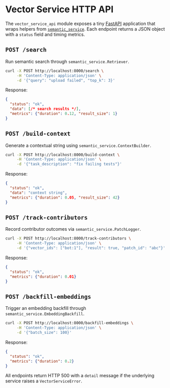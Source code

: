 # Vector Service HTTP API

The `vector_service_api` module exposes a tiny [FastAPI](https://fastapi.tiangolo.com/)
application that wraps helpers from [`semantic_service`](semantic_service.md).
Each endpoint returns a JSON object with a `status` field and timing metrics.

## `POST /search`
Run semantic search through `semantic_service.Retriever`.

```bash
curl -X POST http://localhost:8000/search \
     -H 'Content-Type: application/json' \
     -d '{"query": "upload failed", "top_k": 3}'
```

Response:
```json
{
  "status": "ok",
  "data": [/* search results */],
  "metrics": {"duration": 0.12, "result_size": 1}
}
```

## `POST /build-context`
Generate a contextual string using `semantic_service.ContextBuilder`.

```bash
curl -X POST http://localhost:8000/build-context \
     -H 'Content-Type: application/json' \
     -d '{"task_description": "fix failing tests"}'
```

Response:
```json
{
  "status": "ok",
  "data": "context string",
  "metrics": {"duration": 0.05, "result_size": 42}
}
```

## `POST /track-contributors`
Record contributor outcomes via `semantic_service.PatchLogger`.

```bash
curl -X POST http://localhost:8000/track-contributors \
     -H 'Content-Type: application/json' \
     -d '{"vector_ids": ["bot:1"], "result": true, "patch_id": "abc"}'
```

Response:
```json
{
  "status": "ok",
  "metrics": {"duration": 0.01}
}
```

## `POST /backfill-embeddings`
Trigger an embedding backfill through `semantic_service.EmbeddingBackfill`.

```bash
curl -X POST http://localhost:8000/backfill-embeddings \
     -H 'Content-Type: application/json' \
     -d '{"batch_size": 100}'
```

Response:
```json
{
  "status": "ok",
  "metrics": {"duration": 0.2}
}
```

All endpoints return HTTP 500 with a `detail` message if the underlying
service raises a `VectorServiceError`.
